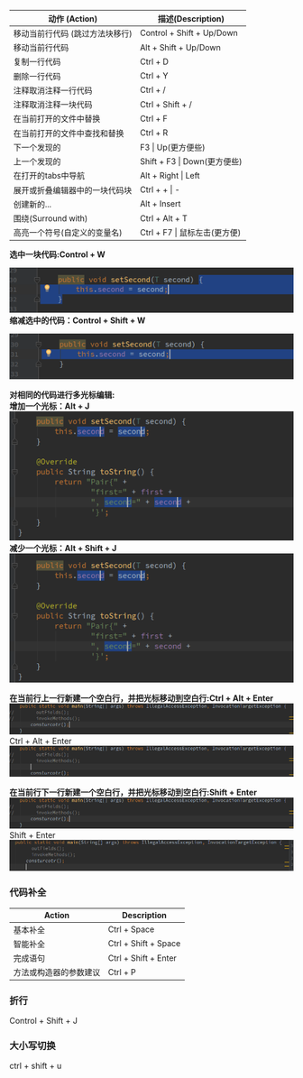 | 动作 \(Action\) | 描述\(Description\) |
| --- | --- |
| 移动当前行代码 \(跳过方法块移行\) | Control + Shift + Up/Down |
| 移动当前行代码 | Alt + Shift + Up/Down |
| 复制一行代码 | Ctrl + D |
| 删除一行代码 | Ctrl + Y |
| 注释取消注释一行代码 | Ctrl + / |
| 注释取消注释一块代码 | Ctrl + Shift +  / |
| 在当前打开的文件中替换 | Ctrl + F |
| 在当前打开的文件中查找和替换 | Ctrl + R |
| 下一个发现的 | F3 \| Up\(更方便些\) |
| 上一个发现的 | Shift + F3 \| Down\(更方便些\) |
| 在打开的tabs中导航 | Alt + Right \| Left |
| 展开或折叠编辑器中的一块代码块 | Ctrl + + \| - |
| 创建新的... | Alt + Insert |
| 围绕\(Surround with\) | Ctrl + Alt + T |
| 高亮一个符号\(自定义的变量名\) | Ctrl + F7 \| 鼠标左击\(更方便\) |

**选中一块代码:Control + W**

![](/assets/snapshot25.png)  
**缩减选中的代码：Control + Shift + W**

![](/assets/snapshot26.png)

**对相同的代码进行多光标编辑:**  
**增加一个光标：Alt + J**  
![](/assets/snapshot27.png)  
**减少一个光标：Alt + Shift + J**  
![](/assets/snapshot28.png)

**在当前行上一行新建一个空白行，并把光标移动到空白行:Ctrl + Alt + Enter**
![](/assets/snapshot34.png)
Ctrl + Alt + Enter
![](/assets/snapshot35.png)

**在当前行下一行新建一个空白行，并把光标移动到空白行:Shift + Enter**
![](/assets/snapshot34.png)
Shift + Enter
![](/assets/snapshot36.png)
### 代码补全

| Action | Description |
| --- | --- |
| 基本补全 | Ctrl + Space |
| 智能补全 | Ctrl + Shift + Space |
| 完成语句 | Ctrl + Shift + Enter |
| 方法或构造器的参数建议 | Ctrl + P |

### 折行

Control + Shift + J

### 大小写切换

ctrl + shift + u


